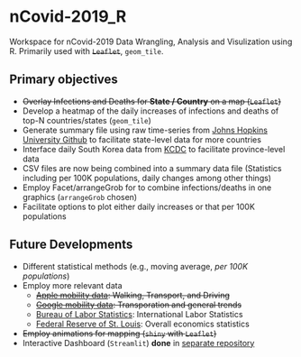 # nCovid-2019_R

Workspace for nCovid-2019 Data Wrangling, Analysis and Visulization using R.
Primarily used with ~~`Leaflet`~~, `geom_tile`.

## Primary objectives
* ~~Overlay Infections and Deaths for **State / Country** on a map (`Leaflet`)~~
* Develop a heatmap of the daily increases of infections and deaths of top-N countries/states (`geom_tile`)
* Generate summary file using raw time-series from [Johns Hopkins University Github](https://github.com/CSSEGISandData/COVID-19) to facilitate state-level data for more countries
* Interface daily South Korea data from [KCDC](http://ncov.mohw.go.kr/) to facilitate province-level data
* CSV files are now being combined into a summary data file (Statistics including per 100K populations, daily changes among other things)
* Employ Facet/arrangeGrob for to combine infections/deaths in one graphics (`arrangeGrob` chosen)
* Facilitate options to plot either daily increases or that per 100K populations

## Future Developments
* Different statistical methods (e.g., moving average, *per 100K populations*)
* Employ more relevant data
  * ~~[Apple mobility data](http://apple.com/covid19/mobility): Walking, Transport, and Driving~~
  * ~~[Google mobility data](https://www.google.com/covid19/mobility/): Transporation and general trends~~
  * [Bureau of Labor Statistics](https://www.bls.gov/covid19/home.htm): International Labor Statistics
  * [Federal Reserve of St. Louis](https://research.stlouisfed.org/resources/covid-19/): Overall economics statistics
* ~~Employ animations for mapping (`shiny` with `Leaflet`)~~
* Interactive Dashboard (`Streamlit`) **done** in [separate repository](https://github.com/staedi/Streamlit_nCov19)
